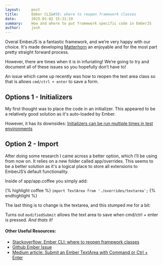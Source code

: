 ```yaml
---
layout:     post
title:      Ember CLI&#58; where to reopen framework classes
date:       2015-01-02 15:31:19
summary:    How and where to put framework specific code in EmberJS
author:     josh
---
```


Overal EmberJS is a fantastic framework, and we’re very happy with our choice. It's made developing [Matterhorn](http://matterhorn.io/) an enjoyable and for the most part pretty straight forward process.

However, there are times when it is in infuriating! We’re going to try and document all of these issues so you hopefully don’t have to!

An issue which came up recently was how to reopen the text area class so that is allows `cmd/ctrl + enter` to save a form.

## Options 1 - Initializers
My first thought was to place the code in an initializer. This appeared to be a relatively good solution as it's auto-loaded by Ember.

<script src="https://gist.github.com/onlymejosh/9e7adcb2e73f95a08a2e.js"></script>

However, it has its downsides: [Initializers can be run multiple times in test environments](https://github.com/ember-cli/ember-cli/issues/1143#issuecomment-46933890)

## Option 2 - Import
After doing some research I came across a better option, which I’ll be using from now on. It relies on a new folder called app/overrides. This seems to be a better solution as it's a logical place to store all extensions to EmberJS’s default functionality.

<script src="https://gist.github.com/onlymejosh/6c2ca6ef7d65e55b6865.js"></script>

Inside of app/app.coffee you simply add:

{% highlight coffee %}
`import TextArea from './overrides/textarea';`
{% endhighlight %}

The last thing is to change is the textarea, and this stumped me for a bit:

<script src="https://gist.github.com/onlymejosh/0fa6a4ea2d35589212e2.js"></script>

Turns out ```modifiedSubmit``` allows the text area to save when cmd/ctrl + enter is pressed. *And thats it!*

#### Other Useful Resources:
* [Stackoverflow: Ember CLI: where to reopen framework classes](http://stackoverflow.com/questions/27154886/ember-cli-where-to-reopen-framework-classes)
* [Github Ember Issue](https://github.com/ember-cli/ember-cli/issues/1143#issuecomment-46933890)
* [Medium article: Submit an Ember TextArea with Command or Ctrl + Enter](https://medium.com/the-ember-way/submit-an-ember-textarea-with-command-or-ctrl-enter-a933b4325b3b)






